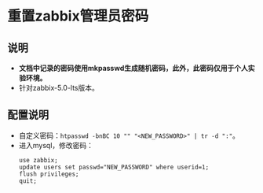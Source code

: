 # 重置zabbix管理员密码


## 说明
- **文档中记录的密码使用mkpasswd生成随机密码，此外，此密码仅用于个人实验环境。**
- 针对zabbix-5.0-lts版本。


## 配置说明
- 自定义密码：`htpasswd -bnBC 10 "" "<NEW_PASSWORD>" | tr -d ":"`。
- 进入mysql，修改密码：
  ```shell
  use zabbix;
  update users set passwd="NEW_PASSWORD" where userid=1;
  flush privileges;
  quit;
  ```